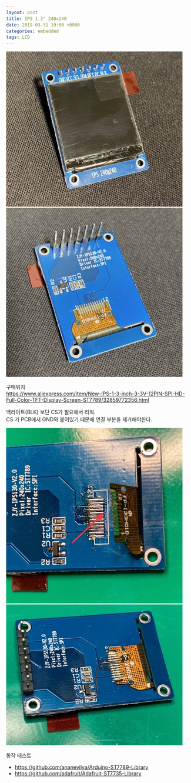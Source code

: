 ```yaml
---
layout: post
title: IPS 1.3" 240x240 
date: 2019-03-31 19:00 +0900
categories: embedded
tags: LCD
---
```


![IPS 1.3" 전면 사진](/assets/5fba0b777f5c61ae48b7df21e57c17c35fba0b777f5c61ae48b7df21e57c17c3.jpg)
![IPS 1.3" 후면 사진](/assets/7b8acc392338d36e5de65ab2a111b9127b8acc392338d36e5de65ab2a111b912.jpg)

구매위치  
https://www.aliexpress.com/item/New-IPS-1-3-inch-3-3V-12PIN-SPI-HD-Full-Color-TFT-Display-Screen-ST7789/32859772356.html

백라이트(BLK) 보단 CS가 필요해서 리웍.  
CS 가 PCB에서 GND와 붙어있기 때문에 연결 부분을 제거해야한다.

![IPS 1.3" CS리웍 패턴 제거](/assets/9ee59095b8bdf0941f75346be7dcf6ed9ee59095b8bdf0941f75346be7dcf6ed.jpg)
![IPS 1.3" CS리웍 BLK를 DC로 변경](/assets/8efbdab7e04819b34635a1944dd8f7fc8efbdab7e04819b34635a1944dd8f7fc.jpg)

동작 테스트

- https://github.com/ananevilya/Arduino-ST7789-Library
- https://github.com/adafruit/Adafruit-ST7735-Library
